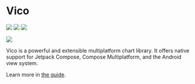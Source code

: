 # Vico

![](https://img.shields.io/maven-central/v/com.patrykandpatrick.vico/core)
![](https://img.shields.io/github/actions/workflow/status/patrykandpatrick/vico/build.yml?branch=master)
![](https://kotlin-version.aws.icerock.dev/kotlin-version?group=com.patrykandpatrick.vico&name=core)

![](https://patrykandpatrick.com/vico/images/cover.png)

Vico is a powerful and extensible multiplatform chart library. It offers native support for Jetpack
Compose, Compose Multiplatform, and the Android view system.

Learn more in [the guide](https://patrykandpatrick.com/vico/guide).
